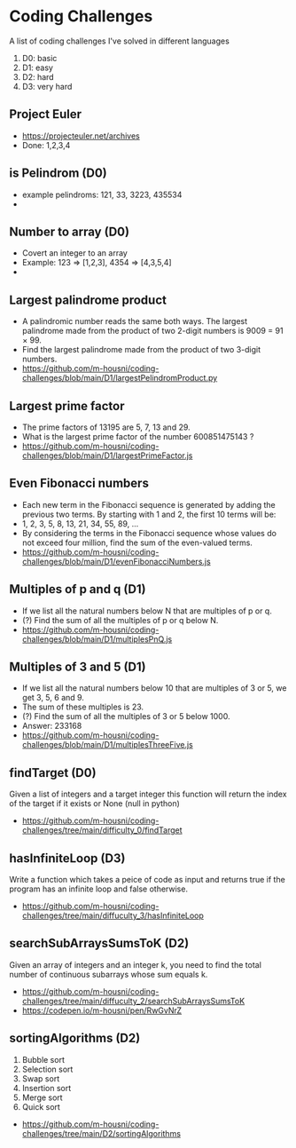 # Coding Challenges
A list of coding challenges I've solved in different languages
1. D0: basic
2. D1: easy
3. D2: hard
4. D3: very hard

## Project Euler
* https://projecteuler.net/archives
* Done: 1,2,3,4

## is Pelindrom (D0)
* example pelindroms: 121, 33, 3223, 435534
* 

## Number to array (D0)
* Covert an integer to an array
* Example: 123 => [1,2,3], 4354 => [4,3,5,4]
* 

## Largest palindrome product
* A palindromic number reads the same both ways. The largest palindrome made from the product of two 2-digit numbers is 9009 = 91 × 99.
* Find the largest palindrome made from the product of two 3-digit numbers.
* https://github.com/m-housni/coding-challenges/blob/main/D1/largestPelindromProduct.py

## Largest prime factor
* The prime factors of 13195 are 5, 7, 13 and 29.
* What is the largest prime factor of the number 600851475143 ?
* https://github.com/m-housni/coding-challenges/blob/main/D1/largestPrimeFactor.js

## Even Fibonacci numbers
* Each new term in the Fibonacci sequence is generated by adding the previous two terms. By starting with 1 and 2, the first 10 terms will be:
* 1, 2, 3, 5, 8, 13, 21, 34, 55, 89, ...
* By considering the terms in the Fibonacci sequence whose values do not exceed four million, find the sum of the even-valued terms.
* https://github.com/m-housni/coding-challenges/blob/main/D1/evenFibonacciNumbers.js

## Multiples of p and q (D1)
* If we list all the natural numbers below N that are multiples of p or q. 
* (?) Find the sum of all the multiples of p or q below N.
* https://github.com/m-housni/coding-challenges/blob/main/D1/multiplesPnQ.js

## Multiples of 3 and 5 (D1)
* If we list all the natural numbers below 10 that are multiples of 3 or 5, we get 3, 5, 6 and 9. 
* The sum of these multiples is 23.
* (?) Find the sum of all the multiples of 3 or 5 below 1000.
* Answer: 233168
* https://github.com/m-housni/coding-challenges/blob/main/D1/multiplesThreeFive.js

## findTarget (D0)
Given a list of integers and a target integer this function will return the index of the target if it exists or None (null in python)
* https://github.com/m-housni/coding-challenges/tree/main/difficulty_0/findTarget

## hasInfiniteLoop (D3)
Write a function which takes a peice of code as input and returns true if the program has an infinite loop and false otherwise.
* https://github.com/m-housni/coding-challenges/tree/main/diffuculty_3/hasInfiniteLoop

## searchSubArraysSumsToK (D2)
Given an array of integers and an integer k, you need to find the total number of continuous subarrays whose sum equals k.
* https://github.com/m-housni/coding-challenges/tree/main/diffuculty_2/searchSubArraysSumsToK
* https://codepen.io/m-housni/pen/RwGvNrZ

## sortingAlgorithms (D2)
1. Bubble sort
2. Selection sort
3. Swap sort
4. Insertion sort
5. Merge sort
6. Quick sort
* https://github.com/m-housni/coding-challenges/tree/main/D2/sortingAlgorithms
